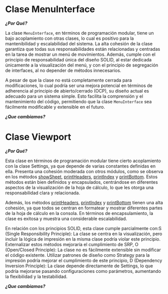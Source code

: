 # Clase MenuInterface


***¿Por Qué?***

La clase `MenuInterface`, en términos de programación modular, tiene un bajo acoplamiento con otras clases, lo cual es positivo para la mantenibilidad y escalabilidad del sistema. La alta cohesión de la clase garantiza que todas sus responsabilidades están relacionadas y centradas en la tarea de mostrar un menú de movimientos. Además, cumple con el principio de responsabilidad única del diseño SOLID, al estar dedicada únicamente a la visualización del menú, y con el principio de segregación de interfaces, al no depender de métodos innecesarios.

A pesar de que la clase no está completamente cerrada para modificaciones, lo cual podría ser una mejora potencial en términos de adherencia al principio de abierto/cerrado (OCP), su diseño actual es adecuado para un sistema simple. Esto facilita la comprensión y el mantenimiento del código, permitiendo que la clase `MenuInterface` sea fácilmente modificable y extensible en el futuro.

***¿Que cambiamos?***



# Clase Viewport 

***¿Por Qué?***

Esta clase en términos de programación modular tiene cierto acoplamiento con la clase Settings, ya que depende de varias constantes definidas en ella. Presenta una cohesión moderada con otros módulos, como se observa en los métodos [showSheet](https://github.com/pablarce/23-24-IdSw2-SDD/blob/fead6900c7c9dcd2f1063ecd556f2c7d42b19b14/pyHojaDeCalculo/Utils/View/Viewport.java#L9), [printHeaders](https://github.com/pablarce/23-24-IdSw2-SDD/blob/fead6900c7c9dcd2f1063ecd556f2c7d42b19b14/pyHojaDeCalculo/Utils/View/Viewport.java#L32), [printIndex](https://github.com/pablarce/23-24-IdSw2-SDD/blob/fead6900c7c9dcd2f1063ecd556f2c7d42b19b14/pyHojaDeCalculo/Utils/View/Viewport.java#L45) y [printBottom](https://github.com/pablarce/23-24-IdSw2-SDD/blob/fead6900c7c9dcd2f1063ecd556f2c7d42b19b14/pyHojaDeCalculo/Utils/View/Viewport.java#L53). Estos métodos están bien definidos y encapsulados, centrándose en diferentes aspectos de la visualización de la hoja de cálculo, lo que les otorga una responsabilidad clara y relacionada.

Además, los métodos [printHeaders](https://github.com/pablarce/23-24-IdSw2-SDD/blob/fead6900c7c9dcd2f1063ecd556f2c7d42b19b14/pyHojaDeCalculo/Utils/View/Viewport.java#L32), [printIndex](https://github.com/pablarce/23-24-IdSw2-SDD/blob/fead6900c7c9dcd2f1063ecd556f2c7d42b19b14/pyHojaDeCalculo/Utils/View/Viewport.java#L45) y [printBottom](https://github.com/pablarce/23-24-IdSw2-SDD/blob/fead6900c7c9dcd2f1063ecd556f2c7d42b19b14/pyHojaDeCalculo/Utils/View/Viewport.java#L53) tienen una alta cohesión, ya que todos se centran en formatear y mostrar diferentes partes de la hoja de cálculo en la consola. En términos de encapsulamiento, la clase es exitosa y muestra una considerable escalabilidad.

En relación con los principios SOLID, esta clase cumple parcialmente con:S (Single Responsibility Principle): La clase se centra en la visualización, pero incluir la lógica de impresión en la misma clase podría violar este principio. Externalizar estos métodos mejoraría el cumplimiento de SRP, O (Open/Closed Principle): La clase no es fácilmente extensible sin modificar el código existente. Utilizar patrones de diseño como Strategy para la impresión podría mejorar el cumplimiento de este principio, D (Dependency Inversion Principle): La clase depende directamente de Settings, lo que podría mejorarse pasando configuraciones como parámetros, aumentando la flexibilidad y la testabilidad.


***¿Que cambiamos?***
